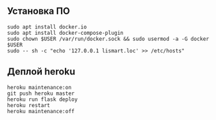 ## Установка ПО
    sudo apt install docker.io
    sudo apt install docker-compose-plugin
    sudo chown $USER /var/run/docker.sock && sudo usermod -a -G docker $USER
    sudo -- sh -c "echo '127.0.0.1 lismart.loc' >> /etc/hosts"

## Деплой heroku
    heroku maintenance:on
    git push heroku master
    heroku run flask deploy
    heroku restart
    heroku maintenance:off
